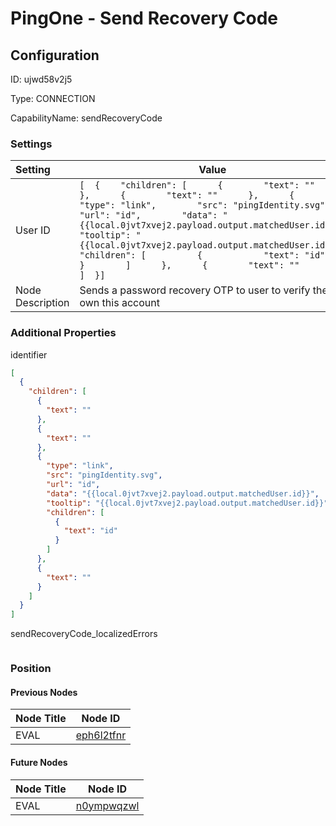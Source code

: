 # PingOne - Send Recovery Code
## Configuration
ID:  ujwd58v2j5

Type: CONNECTION 

CapabilityName: sendRecoveryCode

### Settings
| Setting | Value  |
| :------------------------ | ---------------------------------------- |
| User ID |```[  {    "children": [      {        "text": ""      },      {        "text": ""      },      {        "type": "link",        "src": "pingIdentity.svg",        "url": "id",        "data": "{{local.0jvt7xvej2.payload.output.matchedUser.id}}",        "tooltip": "{{local.0jvt7xvej2.payload.output.matchedUser.id}}",        "children": [          {            "text": "id"          }        ]      },      {        "text": ""      }    ]  }] ```|
| Node Description | Sends a password recovery OTP to user to verify they own this account | 





### Additional Properties
identifier
```json 
[
  {
    "children": [
      {
        "text": ""
      },
      {
        "text": ""
      },
      {
        "type": "link",
        "src": "pingIdentity.svg",
        "url": "id",
        "data": "{{local.0jvt7xvej2.payload.output.matchedUser.id}}",
        "tooltip": "{{local.0jvt7xvej2.payload.output.matchedUser.id}}",
        "children": [
          {
            "text": "id"
          }
        ]
      },
      {
        "text": ""
      }
    ]
  }
]
```


sendRecoveryCode_localizedErrors
```
```





### Position

#### Previous Nodes
| Node Title | Node ID |
| :------------- | ------------ |
| EVAL | [eph6l2tfnr](./eph6l2tfnr.md) | 
 
 #### Future Nodes
| Node Title | Node ID |
| :------------- | ------------ |
| EVAL |[n0ympwqzwl](./n0ympwqzwl.md) | 
